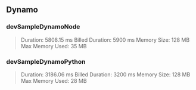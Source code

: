 

## Dynamo

### devSampleDynamoNode

> Duration: 5808.15 ms    Billed Duration: 5900 ms Memory Size: 128 MB    Max Memory Used: 35 MB

### devSampleDynamoPython

> Duration: 3186.06 ms    Billed Duration: 3200 ms Memory Size: 128 MB    Max Memory Used: 28 MB

